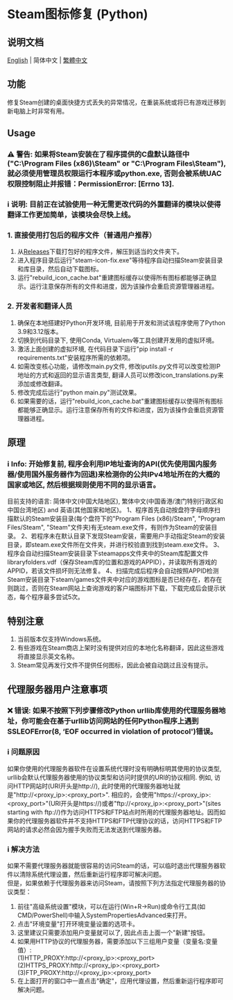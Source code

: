 # Steam图标修复 (Python)
## 说明文档
[English](https://github.com/brotherjie-win/steam-icon-fix/blob/main/README.md) | 简体中文 | [繁體中文](https://github.com/brotherjie-win/steam-icon-fix/blob/main/README_TC.md)
## 功能
修复Steam创建的桌面快捷方式丢失的异常情况，在重装系统或将已有游戏迁移到新电脑上时非常有用。
## Usage
### ⚠ 警告: 如果将Steam安装在了程序提供的C盘默认路径中("C:\Program Files (x86)\Steam" or "C:\Program Files\Steam"), 就必须使用管理员权限运行本程序或python.exe, 否则会被系统UAC权限控制阻止并报错：PermissionError: [Errno 13].  
### ℹ 说明: 目前正在试验使用一种无需更改代码的外置翻译的模块以使得翻译工作更加简单，该模块会尽快上线。
### 1. 直接使用打包后的程序文件（普通用户推荐）
1. 从[Releases](https://github.com/brotherjie-win/steam-icon-fix/releases/latest)下载打包好的程序文件，解压到适当的文件夹下。
2. 进入程序目录后运行"steam-icon-fix.exe"等待程序自动扫描Steam安装目录和库目录，然后自动下载图标。
3. 运行"rebuild_icon_cache.bat"重建图标缓存以使得所有图标都能够正确显示。运行注意保存所有的文件和进度，因为该操作会重启资源管理器进程。
### 2. 开发者和翻译人员
1. 确保在本地搭建好Python开发环境, 目前用于开发和测试该程序使用了Python 3.9和3.12版本。
2. 切换到代码目录下, 使用Conda, Virtualenv等工具创建开发用的虚拟环境。
3. 激活上面创建的虚拟环境, 在代码目录下运行"pip install -r requirements.txt"安装程序所需的依赖项。
4. 如需改变核心功能，请修改main.py文件, 修改iputils.py文件可以改变检测IP地址的方式和返回的显示语言类型, 翻译人员可以修改icon_translations.py来添加或修改翻译。  
5. 修改完成后运行"python main.py"测试效果。
6. 如果需要的话，运行"rebuild_icon_cache.bat"重建图标缓存以使得所有图标都能够正确显示。运行注意保存所有的文件和进度，因为该操作会重启资源管理器进程。
## 原理
### ℹ Info: 开始修复前, 程序会利用IP地址查询的API(优先使用国内服务器/使用国外服务器作为回退)来检测你的公共IPv4地址所在的大概的国家或地区, 然后根据规则使用不同的显示语言。 
目前支持的语言: 简体中文(中国大陆地区), 繁体中文(中国香港/澳门特别行政区和中国台湾地区) and 英语(其他国家和地区)。
1、程序首先自动按盘符字母顺序扫描默认的Steam安装目录(每个盘符下的"Program Files (x86)/Steam", "Program Files/Steam", "Steam"文件夹)有无steam.exe文件，有则作为Steam的安装目录。
2、若程序未在默认目录下发现Steam安装，需要用户手动指定Steam的安装目录，即steam.exe文件所在文件夹，并进行校验直到找到steam.exe文件。
3、程序会自动扫描Steam安装目录下steamapps文件夹中的Steam库配置文件libraryfolders.vdf（保存Steam库的位置和游戏的APPID），并读取所有游戏的APPID，若该文件损坏则无法修复。
4、扫描完成后程序会自动按照APPID检测Steam安装目录下steam/games文件夹中对应的游戏图标是否已经存在，若存在则跳过，否则在Steam网站上查询游戏的客户端图标并下载，下载完成后会提示状态，每个程序最多尝试5次。
## 特别注意
1. 当前版本仅支持Windows系统。
2. 有些游戏在Steam商店上架时没有提供对应的本地化名称翻译，因此这些游戏将直接显示英文名称。
3. Steam常见再发行文件不提供任何图标，因此会被自动跳过且没有提示。
## 代理服务器用户注意事项
### ❌ 错误: 如果不按照下列步骤修改Python urllib库使用的代理服务器地址，你可能会在基于urllib访问网站的任何Python程序上遇到 SSLEOFError(8, ‘EOF occurred in violation of protocol')错误。
### ℹ 问题原因 
如果你使用的代理服务器软件在设置系统代理时没有明确标明其使用的协议类型, urllib会默认代理服务器使用的协议类型和访问时提供的URI的协议相同. 例如, 访问HTTP网站时(URI开头是http://), 此时使用的代理服务器地址就是"http://<proxy_ip>:<proxy_port>". 相应的，会使用"https://<proxy_ip>:<proxy_port>"(URI开头是https://)或者"ftp://<proxy_ip>:<proxy_port>"(sites starting with ftp://)作为访问HTTPS和FTP站点时所用的代理服务器地址。因而如果你的代理服务器软件并不支持HTTPS和FTP代理协议的话，访问HTTPS和FTP网站的请求必然会因为握手失败而无法发送到代理服务器。
### ℹ 解决方法 
如果不需要代理服务器就能很容易的访问Steam的话，可以临时退出代理服务器软件以清除系统代理设置，然后重新运行程序即可解决问题。  
但是，如果依赖于代理服务器来访问Steam，请按照下列方法指定代理服务器的协议类型：
1. 前往"高级系统设置"模块，可以在运行(Win+R->Run)或命令行工具(如CMD/PowerShell)中输入SystemPropertiesAdvanced来打开。
2. 点击"环境变量"打开环境变量设置的选项卡。
3. 这里建议只需要添加用户变量就可以了, 因此点击上面一个"新建"按钮。
4. 如果用HTTP协议的代理服务器，需要添加以下三组用户变量（变量名:变量值）:    
(1)HTTP_PROXY:http://<proxy_ip>:<proxy_port>  
(2)HTTPS_PROXY:http://<proxy_ip>:<proxy_port>  
(3)FTP_PROXY:http://<proxy_ip>:<proxy_port>  
5. 在上面打开的窗口中一直点击"确定"，应用代理设置，然后重新运行程序即可解决问题。  

